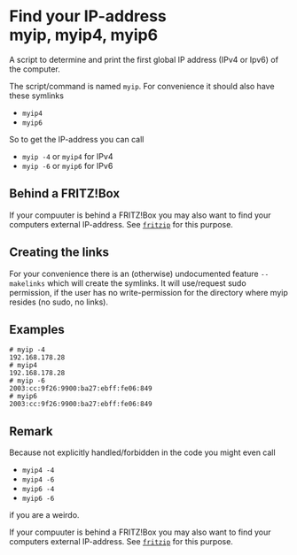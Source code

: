 # Find your IP-address <br/>myip, myip4, myip6
A script to determine and print the first global
IP address (IPv4 or Ipv6) of the computer.

The script/command is named `myip`. For convenience it should also have these symlinks
- `myip4`
- `myip6`

So to get the IP-address you can call
- `myip -4` or `myip4` for IPv4
- `myip -6` or `myip6` for IPv6

## Behind a FRITZ!Box
If your compuuter is behind a FRITZ!Box you may also want to find your computers external IP-address. See [`fritzip`](fritzip.md) for this purpose.

## Creating the links
For your convenience there is an (otherwise) undocumented feature
`--makelinks` which will create the symlinks. It will use/request sudo permission, if
the user has no write-permission for the directory
where myip resides (no sudo, no links).

## Examples
```
# myip -4
192.168.178.28
# myip4
192.168.178.28
# myip -6
2003:cc:9f26:9900:ba27:ebff:fe06:849
# myip6
2003:cc:9f26:9900:ba27:ebff:fe06:849
```

## Remark
Because not explicitly handled/forbidden in the code you might even call
 
  - `myip4 -4`
  - `myip4 -6`
  - `myip6 -4`
  - `myip6 -6`
  
if you are a weirdo.

If your compuuter is behind a FRITZ!Box you may also want to find your computers external IP-address. See [`fritzip`](fritzip.md) for this purpose.
 